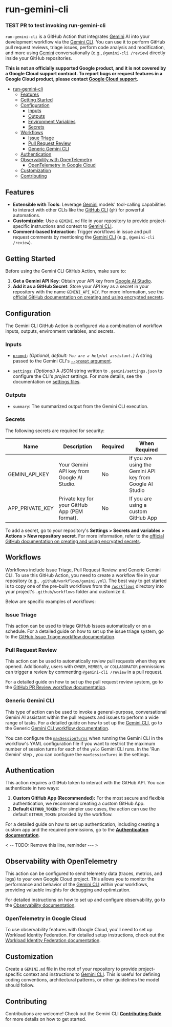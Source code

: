 # run-gemini-cli

### TEST PR to test invoking run-gemini-cli

`run-gemini-cli` is a GitHub Action that integrates [Gemini] AI into your development
workflow via the [Gemini CLI]. You can use it to perform GitHub pull request reviews, triage
issues, perform code analysis and modification, and more using [Gemini] conversationally
(e.g., `@gemini-cli /review`) directly inside your GitHub repositories.

**This is not an officially supported Google product, and it is not covered by a
Google Cloud support contract. To report bugs or request features in a Google
Cloud product, please contact [Google Cloud support].**

- [run-gemini-cli](#run-gemini-cli)
  - [Features](#features)
  - [Getting Started](#getting-started)
  - [Configuration](#configuration)
    - [Inputs](#inputs)
    - [Outputs](#outputs)
    - [Environment Variables](#environment-variables)
    - [Secrets](#secrets)
  - [Workflows](#workflows)
    - [Issue Triage](#issue-triage)
    - [Pull Request Review](#pull-request-review)
    - [Generic Gemini CLI](#generic-gemini-cli)
  - [Authentication](#authentication)
  - [Observability with OpenTelemetry](#observability-with-opentelemetry)
    - [OpenTelemetry in Google Cloud](#opentelemetry-in-google-cloud)
  - [Customization](#customization)
  - [Contributing](#contributing)

## Features

- **Extensible with Tools**: Leverage [Gemini] models' tool-calling capabilities to
  interact with other CLIs like the [GitHub CLI] (`gh`) for powerful automations.
- **Customizable**: Use a `GEMINI.md` file in your repository to provide
  project-specific instructions and context to [Gemini CLI].
- **Comment-based Interaction**: Trigger workflows in issue and pull request
  comments by mentioning the [Gemini CLI] (e.g., `@gemini-cli /review`).

## Getting Started

Before using the Gemini CLI GitHub Action, make sure to:

1.  **Get a Gemini API Key**: Obtain your API key from [Google AI Studio].
2.  **Add it as a GitHub Secret**: Store your API key as a secret in your
    repository with the name `GEMINI_API_KEY`. For more information, see the
    [official GitHub documentation on creating and using encrypted secrets][secrets].

## Configuration

The Gemini CLI GitHub Action is configured via a combination of workflow inputs, outputs,
environment variables, and secrets.

### Inputs

<!-- BEGIN_AUTOGEN_INPUTS -->

-   <a name="prompt"></a><a href="#user-content-prompt"><code>prompt</code></a>: _(Optional, default: `You are a helpful assistant.`)_ A string passed to the Gemini CLI's [`--prompt` argument](https://github.com/google-gemini/gemini-cli/blob/main/docs/cli/configuration.md#command-line-arguments).

-   <a name="settings"></a><a href="#user-content-settings"><code>settings</code></a>: _(Optional)_ A JSON string written to `.gemini/settings.json` to configure the CLI's _project_ settings.
    For more details, see the documentation on [settings files](https://github.com/google-gemini/gemini-cli/blob/main/docs/cli/configuration.md#settings-files).


<!-- END_AUTOGEN_INPUTS -->

### Outputs

<!-- BEGIN_AUTOGEN_OUTPUTS -->

-   `summary`: The summarized output from the Gemini CLI execution.


<!-- END_AUTOGEN_OUTPUTS -->


### Secrets

The following secrets are required for security:

| Name              | Description                                   | Required | When Required                                             |
|-------------------|-----------------------------------------------|----------|-----------------------------------------------------------|
| GEMINI_API_KEY    | Your Gemini API key from Google AI Studio.    | No       | If you are using the Gemini API key from Google AI Studio |
| APP_PRIVATE_KEY   | Private key for your GitHub App (PEM format). | No       | If you are using a custom GitHub App                      |

To add a secret, go to your repository's **Settings > Secrets and variables >
Actions > New repository secret**. For more information, refer to the
[official GitHub documentation on creating and using encrypted secrets][secrets].

## Workflows

Workflows include Issue Triage, Pull Request Review. and Generic Gemini CLI. To use
this GitHub Action, you need to create a workflow file in your repository (e.g.,
`.github/workflows/gemini.yml`). The best way to get started is to copy one of the pre-built workflows from the
[`/workflows`](./workflows) directory into your project's `.github/workflows`
folder and customize it.

Below are specific examples of workflows:

### Issue Triage

This action can be used to triage GitHub Issues automatically or on a schedule.
For a detailed guide on how to set up the issue triage system, go to the
[GitHub Issue Triage workflow documentation](./workflows/issue-triage).

### Pull Request Review

This action can be used to automatically review pull requests when they are
opened. Additionally, users with `OWNER`, `MEMBER`, or `COLLABORATOR`
permissions can trigger a review by commenting `@gemini-cli /review` in a pull
request.

For a detailed guide on how to set up the pull request review system, go to the
[GitHub PR Review workflow documentation](./workflows/pr-review).

### Generic Gemini CLI

This type of action can be used to invoke a general-purpose, conversational Gemini
AI assistant within the pull requests and issues to perform a wide range of
tasks. For a detailed guide on how to set up the [Gemini CLI], go to the Generic
[Gemini CLI workflow documentation](./workflows/gemini-cli).

You can configure the [`maxSessionTurns`](https://github.com/google-gemini/gemini-cli/blob/main/docs/cli/configuration.md#available-settings-in-settingsjson)
when running the Gemini CLI in the workflow's YAML configuration file if you want to restrict
the maximum number of session turns for each of the `yolo` Gemini CLI runs. In the 'Run Gemini' step ,
you can configure the `maxSessionTurns` in the settings.

## Authentication

This action requires a GitHub token to interact with the GitHub API. You can
authenticate in two ways:

1.  **Custom GitHub App (Recommended):** For the most secure and flexible
    authentication, we recommend creating a custom GitHub App.
2.  **Default `GITHUB_TOKEN`:** For simpler use cases, the action can use the
    default `GITHUB_TOKEN` provided by the workflow.

For a detailed guide on how to set up authentication, including creating a
custom app and the required permissions, go to the
[**Authentication documentation**](./docs/github-app.md).

< -- TODO: Remove this line, reminder --- >

## Observability with OpenTelemetry

This action can be configured to send telemetry data (traces, metrics, and logs)
to your own Google Cloud project. This allows you to monitor the performance and
behavior of the [Gemini CLI] within your workflows, providing valuable insights
for debugging and optimization.

For detailed instructions on how to set up and configure observability, go to
the [Observability documentation](./docs/observability.md).

### OpenTelemetry in Google Cloud

To use observability features with Google Cloud, you'll need to set up Workload
Identity Federation. For detailed setup instructions, check out the
[Workload Identity Federation documentation](./docs/workload-identity.md).

## Customization

Create a `GEMINI.md` file in the root of your repository to provide
project-specific context and instructions to [Gemini CLI]. This is useful for defining
coding conventions, architectural patterns, or other guidelines the model should
follow.

## Contributing

Contributions are welcome! Check out the Gemini CLI
[**Contributing Guide**](./CONTRIBUTING.md) for more details on how to get
started.

[secrets]: https://docs.github.com/en/actions/security-guides/using-secrets-in-github-actions
[settings_json]: https://github.com/google-gemini/gemini-cli/blob/main/docs/
[Gemini]: https://deepmind.google/models/gemini/
[Google AI Studio]: https://aistudio.google.com/apikey
[Gemini CLI]: https://github.com/google-gemini/gemini-cli/
[Google Cloud support]: https://cloud.google.com/support
[variables]: https://docs.github.com/en/actions/learn-github-actions/variables
[GitHub CLI]: https://docs.github.com/en/github-cli/github-cli
